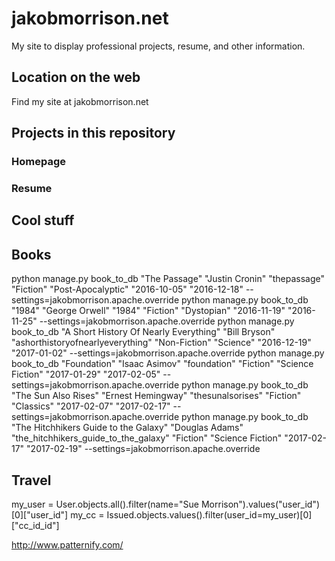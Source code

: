 # jakobmorrison.net

My site to display professional projects, resume, and other information.

## Location on the web

Find my site at jakobmorrison.net

## Projects in this repository

### Homepage

### Resume

## Cool stuff

## Books

python manage.py book_to_db "The Passage" "Justin Cronin" "thepassage" "Fiction" "Post-Apocalyptic" "2016-10-05" "2016-12-18" --settings=jakobmorrison.apache.override
python manage.py book_to_db "1984" "George Orwell" "1984" "Fiction" "Dystopian" "2016-11-19" "2016-11-25" --settings=jakobmorrison.apache.override
python manage.py book_to_db "A Short History Of Nearly Everything" "Bill Bryson" "ashorthistoryofnearlyeverything" "Non-Fiction" "Science" "2016-12-19" "2017-01-02" --settings=jakobmorrison.apache.override
python manage.py book_to_db "Foundation" "Isaac Asimov" "foundation" "Fiction" "Science Fiction" "2017-01-29" "2017-02-05" --settings=jakobmorrison.apache.override
python manage.py book_to_db "The Sun Also Rises" "Ernest Hemingway" "thesunalsorises" "Fiction" "Classics" "2017-02-07" "2017-02-17" --settings=jakobmorrison.apache.override
python manage.py book_to_db "The Hitchhikers Guide to the Galaxy" "Douglas Adams" "the_hitchhikers_guide_to_the_galaxy" "Fiction" "Science Fiction" "2017-02-17" "2017-02-19" --settings=jakobmorrison.apache.override


## Travel

my_user = User.objects.all().filter(name="Sue Morrison").values("user_id")[0]["user_id"]
my_cc = Issued.objects.values().filter(user_id=my_user)[0]["cc_id_id"]


http://www.patternify.com/
